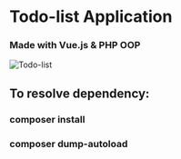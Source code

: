 # Todo-list Application
### Made with Vue.js & PHP OOP

![Todo-list](https://i.ibb.co/VJmFRwg/captured-1.gif)

## To resolve dependency:
### composer install
### composer dump-autoload
